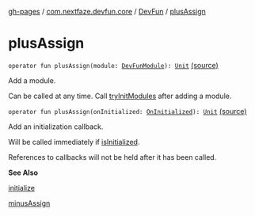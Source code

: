 [gh-pages](../../index.md) / [com.nextfaze.devfun.core](../index.md) / [DevFun](index.md) / [plusAssign](./plus-assign.md)

# plusAssign

`operator fun plusAssign(module: `[`DevFunModule`](../-dev-fun-module/index.md)`): `[`Unit`](https://kotlinlang.org/api/latest/jvm/stdlib/kotlin/-unit/index.html) [(source)](https://github.com/NextFaze/dev-fun/tree/master/devfun/src/main/java/com/nextfaze/devfun/core/DevFun.kt#L304)

Add a module.

Can be called at any time. Call [tryInitModules](try-init-modules.md) after adding a module.

`operator fun plusAssign(onInitialized: `[`OnInitialized`](../-on-initialized.md)`): `[`Unit`](https://kotlinlang.org/api/latest/jvm/stdlib/kotlin/-unit/index.html) [(source)](https://github.com/NextFaze/dev-fun/tree/master/devfun/src/main/java/com/nextfaze/devfun/core/DevFun.kt#L367)

Add an initialization callback.

Will be called immediately if [isInitialized](is-initialized.md).

References to callbacks will not be held after it has been called.

**See Also**

[initialize](initialize.md)

[minusAssign](minus-assign.md)

